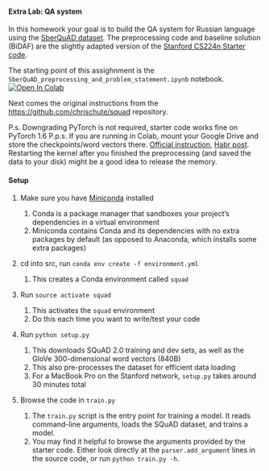 #### Extra Lab: QA system

In this homework your goal is to build the QA system for Russian language using the [SberQuAD dataset](https://arxiv.org/pdf/1912.09723.pdf). The preprocessing code and baseline solution (BiDAF) are the slightly adapted version of the [Stanford CS224n Starter code](https://github.com/chrischute/squad).

The starting point of this assighnment is the `SberQuAD_preprocessing_and_problem_statement.ipynb` notebook.
[![Open In Colab](https://colab.research.google.com/assets/colab-badge.svg)](https://colab.research.google.com/github/neychev/made_nlp_course/blob/spring2021/homeworks/extra_lab_qa/sberquad_preprocessing_and_problem_statement.ipynb)


Next comes the original instructions from the https://github.com/chrischute/squad repository.

P.s. Downgrading PyTorch is not required, starter code works fine on PyTorch 1.6
P.p.s. If you are running in Colab, mount your Google Drive and store the checkpoints/word vectors there. [Official instruction](https://colab.research.google.com/notebooks/io.ipynb), [Habr post](https://habr.com/ru/post/348058/). Restarting the kernel after you finished the preprocessing (and saved the data to your disk) might be a good idea to release the memory.

#### Setup

1. Make sure you have [Miniconda](https://docs.conda.io/en/latest/miniconda.html) installed
    1. Conda is a package manager that sandboxes your project’s dependencies in a virtual environment
    2. Miniconda contains Conda and its dependencies with no extra packages by default (as opposed to Anaconda, which installs some extra packages)

2. cd into src, run `conda env create -f environment.yml`
    1. This creates a Conda environment called `squad`

3. Run `source activate squad`
    1. This activates the `squad` environment
    2. Do this each time you want to write/test your code
  
4. Run `python setup.py`
    1. This downloads SQuAD 2.0 training and dev sets, as well as the GloVe 300-dimensional word vectors (840B)
    2. This also pre-processes the dataset for efficient data loading
    3. For a MacBook Pro on the Stanford network, `setup.py` takes around 30 minutes total  

5. Browse the code in `train.py`
    1. The `train.py` script is the entry point for training a model. It reads command-line arguments, loads the SQuAD dataset, and trains a model.
    2. You may find it helpful to browse the arguments provided by the starter code. Either look directly at the `parser.add_argument` lines in the source code, or run `python train.py -h`.
